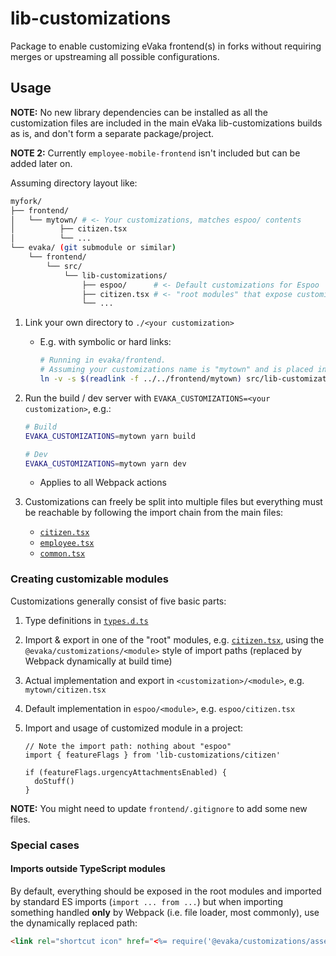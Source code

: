 <!--
SPDX-FileCopyrightText: 2017-2021 City of Espoo

SPDX-License-Identifier: LGPL-2.1-or-later
-->

# lib-customizations

Package to enable customizing eVaka frontend(s) in forks without requiring
merges or upstreaming all possible configurations.

## Usage

**NOTE:** No new library dependencies can be installed as all the customization
files are included in the main eVaka lib-customizations builds as is, and don't
form a separate package/project.

**NOTE 2:** Currently `employee-mobile-frontend` isn't included but can be added
later on.

Assuming directory layout like:

```sh
myfork/
├── frontend/
│   └── mytown/ # <- Your customizations, matches espoo/ contents
│          ├── citizen.tsx
│          └── ...
└── evaka/ (git submodule or similar)
    └── frontend/
        └── src/
            └── lib-customizations/
                ├── espoo/      # <- Default customizations for Espoo
                ├── citizen.tsx # <- "root modules" that expose customizations
                └── ...
```

1. Link your own directory to `./<your customization>`
    - E.g. with symbolic or hard links:

        ```sh
        # Running in evaka/frontend.
        # Assuming your customizations name is "mytown" and is placed in ../../frontend/mytown.
        ln -v -s $(readlink -f ../../frontend/mytown) src/lib-customizations/mytown
        ```

1. Run the build / dev server with `EVAKA_CUSTOMIZATIONS=<your customization>`, e.g.:

    ```sh
    # Build
    EVAKA_CUSTOMIZATIONS=mytown yarn build

    # Dev
    EVAKA_CUSTOMIZATIONS=mytown yarn dev
    ```

    - Applies to all Webpack actions
1. Customizations can freely be split into multiple files but everything must be
  reachable by following the import chain from the main files:
    - [`citizen.tsx`](./citizen.tsx)
    - [`employee.tsx`](./employee.tsx)
    - [`common.tsx`](./common.tsx)

### Creating customizable modules

Customizations generally consist of five basic parts:

1. Type definitions in [`types.d.ts`](./types.d.ts)
1. Import & export in one of the "root" modules,
  e.g. [`citizen.tsx`](./citizen.tsx), using the `@evaka/customizations/<module>`
  style of import paths (replaced by Webpack dynamically at build time)
1. Actual implementation and export in `<customization>/<module>`,
  e.g. `mytown/citizen.tsx`
1. Default implementation in `espoo/<module>`, e.g. `espoo/citizen.tsx`
1. Import and usage of customized module in a project:

    ```tsx
    // Note the import path: nothing about "espoo"
    import { featureFlags } from 'lib-customizations/citizen'

    if (featureFlags.urgencyAttachmentsEnabled) {
      doStuff()
    }
    ```

**NOTE:** You might need to update `frontend/.gitignore` to add some new files.

### Special cases

#### Imports outside TypeScript modules

By default, everything should be exposed in the root modules and imported
by standard ES imports (`import ... from ...`) but when importing something
handled **only** by Webpack (i.e. file loader, most commonly), use the
dynamically replaced path:

```html
<link rel="shortcut icon" href="<%= require('@evaka/customizations/assets/favicon.ico') %>">
```
